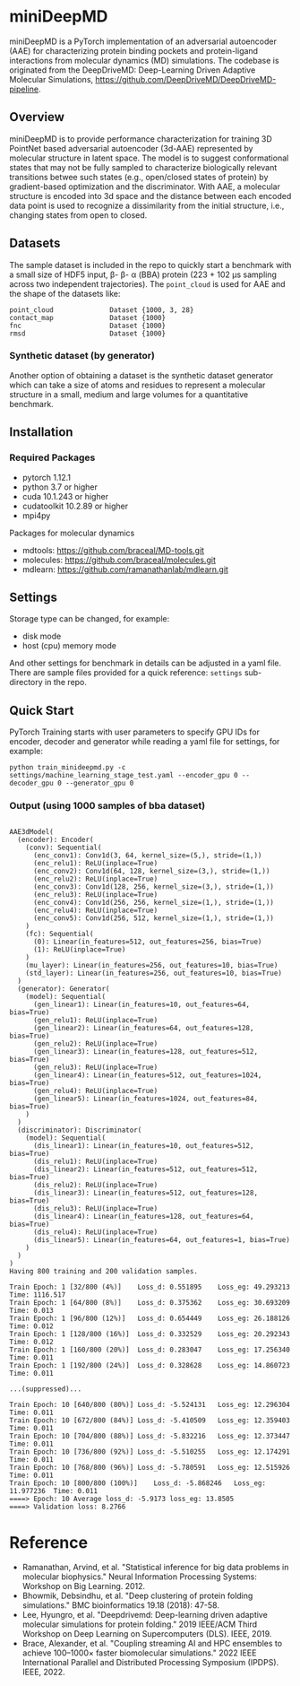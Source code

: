 # miniDeepMD

miniDeepMD is a PyTorch implementation of an adversarial autoencoder (AAE) for
characterizing protein binding pockets and protein-ligand interactions from
molecular dynamics (MD) simulations. The codebase is originated from the
DeepDriveMD: Deep-Learning Driven Adaptive Molecular Simulations,
https://github.com/DeepDriveMD/DeepDriveMD-pipeline.


## Overview

miniDeepMD is to provide performance characterization for training 3D PointNet
based adversarial autoencoder (3d-AAE) represented by molecular structure in
latent space. The model is to suggest conformational states that may not be
fully sampled to characterize biologically relevant transitions betwee such
states (e.g., open/closed states of protein) by gradient-based optimization and
the discriminator. With AAE, a molecular structure is encoded into 3d space and
the distance between each encoded data point is used to recognize a
dissimilarity from the initial structure, i.e., changing states from open to
closed.

## Datasets

The sample dataset is included in the repo to quickly start a benchmark with a
small size of HDF5 input, β- β- α (BBA) protein (223 + 102 μs sampling across two
independent trajectories). The `point_cloud` is used for AAE and the shape of
the datasets like:

```
point_cloud              Dataset {1000, 3, 28}
contact_map              Dataset {1000}
fnc                      Dataset {1000}
rmsd                     Dataset {1000}
```

### Synthetic dataset (by generator)

Another option of obtaining a dataset is the synthetic dataset generator which
can take a size of atoms and residues to represent a molecular structure in a
small, medium and large volumes for a quantitative benchmark.

## Installation

### Required Packages

- pytorch 1.12.1
- python 3.7 or higher
- cuda 10.1.243 or higher
- cudatoolkit 10.2.89 or higher
- mpi4py

Packages for molecular dynamics

- mdtools: https://github.com/braceal/MD-tools.git
- molecules: https://github.com/braceal/molecules.git
- mdlearn: https://github.com/ramanathanlab/mdlearn.git

## Settings

Storage type can be changed, for example:
- disk mode
- host (cpu) memory mode

And other settings for benchmark in details can be adjusted in a yaml file. There are sample files provided for a quick reference: `settings` sub-directory in the repo.

## Quick Start

PyTorch Training starts with user parameters to specify GPU IDs for encoder, decoder and generator while reading a yaml file for settings, for example:
 
```
python train_minideepmd.py -c settings/machine_learning_stage_test.yaml --encoder_gpu 0 --decoder_gpu 0 --generator_gpu 0
```

### Output (using 1000 samples of bba dataset)

```

AAE3dModel(
  (encoder): Encoder(
    (conv): Sequential(
      (enc_conv1): Conv1d(3, 64, kernel_size=(5,), stride=(1,))
      (enc_relu1): ReLU(inplace=True)
      (enc_conv2): Conv1d(64, 128, kernel_size=(3,), stride=(1,))
      (enc_relu2): ReLU(inplace=True)
      (enc_conv3): Conv1d(128, 256, kernel_size=(3,), stride=(1,))
      (enc_relu3): ReLU(inplace=True)
      (enc_conv4): Conv1d(256, 256, kernel_size=(1,), stride=(1,))
      (enc_relu4): ReLU(inplace=True)
      (enc_conv5): Conv1d(256, 512, kernel_size=(1,), stride=(1,))
    )
    (fc): Sequential(
      (0): Linear(in_features=512, out_features=256, bias=True)
      (1): ReLU(inplace=True)
    )
    (mu_layer): Linear(in_features=256, out_features=10, bias=True)
    (std_layer): Linear(in_features=256, out_features=10, bias=True)
  )
  (generator): Generator(
    (model): Sequential(
      (gen_linear1): Linear(in_features=10, out_features=64, bias=True)
      (gen_relu1): ReLU(inplace=True)
      (gen_linear2): Linear(in_features=64, out_features=128, bias=True)
      (gen_relu2): ReLU(inplace=True)
      (gen_linear3): Linear(in_features=128, out_features=512, bias=True)
      (gen_relu3): ReLU(inplace=True)
      (gen_linear4): Linear(in_features=512, out_features=1024, bias=True)
      (gen_relu4): ReLU(inplace=True)
      (gen_linear5): Linear(in_features=1024, out_features=84, bias=True)
    )
  )
  (discriminator): Discriminator(
    (model): Sequential(
      (dis_linear1): Linear(in_features=10, out_features=512, bias=True)
      (dis_relu1): ReLU(inplace=True)
      (dis_linear2): Linear(in_features=512, out_features=512, bias=True)
      (dis_relu2): ReLU(inplace=True)
      (dis_linear3): Linear(in_features=512, out_features=128, bias=True)
      (dis_relu3): ReLU(inplace=True)
      (dis_linear4): Linear(in_features=128, out_features=64, bias=True)
      (dis_relu4): ReLU(inplace=True)
      (dis_linear5): Linear(in_features=64, out_features=1, bias=True)
    )
  )
)
Having 800 training and 200 validation samples.

Train Epoch: 1 [32/800 (4%)]    Loss_d: 0.551895    Loss_eg: 49.293213  Time: 1116.517
Train Epoch: 1 [64/800 (8%)]    Loss_d: 0.375362    Loss_eg: 30.693209  Time: 0.013
Train Epoch: 1 [96/800 (12%)]   Loss_d: 0.654449    Loss_eg: 26.188126  Time: 0.012
Train Epoch: 1 [128/800 (16%)]  Loss_d: 0.332529    Loss_eg: 20.292343  Time: 0.012
Train Epoch: 1 [160/800 (20%)]  Loss_d: 0.283047    Loss_eg: 17.256340  Time: 0.011
Train Epoch: 1 [192/800 (24%)]  Loss_d: 0.328628    Loss_eg: 14.860723  Time: 0.011

...(suppressed)...

Train Epoch: 10 [640/800 (80%)] Loss_d: -5.524131   Loss_eg: 12.296304  Time: 0.011
Train Epoch: 10 [672/800 (84%)] Loss_d: -5.410509   Loss_eg: 12.359403  Time: 0.011
Train Epoch: 10 [704/800 (88%)] Loss_d: -5.832216   Loss_eg: 12.373447  Time: 0.011
Train Epoch: 10 [736/800 (92%)] Loss_d: -5.510255   Loss_eg: 12.174291  Time: 0.011
Train Epoch: 10 [768/800 (96%)] Loss_d: -5.780591   Loss_eg: 12.515926  Time: 0.011
Train Epoch: 10 [800/800 (100%)]    Loss_d: -5.868246   Loss_eg: 11.977236  Time: 0.011
====> Epoch: 10 Average loss_d: -5.9173 loss_eg: 13.8505
====> Validation loss: 8.2766
```

# Reference

- Ramanathan, Arvind, et al. "Statistical inference for big data problems in molecular biophysics." Neural Information Processing Systems: Workshop on Big Learning. 2012.
- Bhowmik, Debsindhu, et al. "Deep clustering of protein folding simulations." BMC bioinformatics 19.18 (2018): 47-58.
- Lee, Hyungro, et al. "Deepdrivemd: Deep-learning driven adaptive molecular simulations for protein folding." 2019 IEEE/ACM Third Workshop on Deep Learning on Supercomputers (DLS). IEEE, 2019.
- Brace, Alexander, et al. "Coupling streaming AI and HPC ensembles to achieve 100–1000× faster biomolecular simulations." 2022 IEEE International Parallel and Distributed Processing Symposium (IPDPS). IEEE, 2022.

